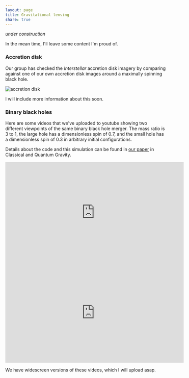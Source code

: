 ```yaml
---
layout: page
title: Gravitational lensing
share: true
---
```


*under construction*

In the mean time, I'll leave some content I'm proud of.

### Accretion disk

Our group has checked the *Interstellar* accretion disk imagery by
comparing against one of our own accretion disk images around a maximally
spinning black hole.

![accretion disk]({{site.url}}/images/science/disk.png)

I will include more information about this soon.

### Binary black holes

Here are some videos that we've uploaded to youtube showing two different
viewpoints of the same binary black hole merger.
The mass ratio is 3 to 1, the large hole has a dimensionless spin of 0.7,
and the small hole has a dimensionless spin of 0.3 in arbitrary initial
configurations.

Details about the code and this simulation can be found in
[our paper](http://iopscience.iop.org/article/10.1088/0264-9381/32/6/065002/meta;jsessionid=0E14FD34AE7447123AA089406922C8A2.c1) in
Classical and Quantum Gravity.

<iframe width="560" height="315" src="https://www.youtube.com/embed/Qg6PwRI2uS8" frameborder="0" allowfullscreen></iframe>

<iframe width="560" height="315" src="https://www.youtube.com/embed/ENd8Sz0AFOk" frameborder="0" allowfullscreen></iframe>

We have widescreen versions of these videos, which I will upload asap.
